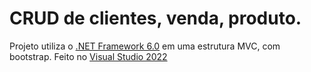 # CRUD de clientes, venda, produto.
Projeto utiliza o [.NET Framework 6.0](https://dotnet.microsoft.com/pt-br/download/dotnet/6.0) em uma estrutura MVC, com bootstrap. Feito no [Visual Studio 2022](https://visualstudio.microsoft.com/pt-br/vs/community/)
